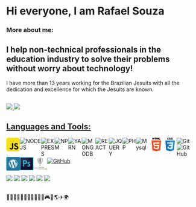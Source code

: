# Hi everyone, I am Rafael Souza
### More about me:

## I help non-technical professionals in the education industry to solve their problems without worry about technology!

I have more than 13 years working for the Brazilian Jesuits with all the dedication and excellence for which the Jesuits are known.

<!-- [![Linkedin Badge](https://img.shields.io/badge/-LinkedIn-blue?style=flat-square&logo=Linkedin&logoColor=white&link=https://www.linkedin.com/in/faelpatrick/)](https://www.linkedin.com/in/faelpatrick/) -->

##
 <div>
  <a href="https://github.com/faelpatrick">
  <img height="180em" src="https://github-readme-stats.vercel.app/api?username=faelpatrick&show_icons=true&theme=blue"/>
  <img height="180em" src="https://github-readme-stats.vercel.app/api/top-langs/?username=faelpatrick&langs_count=7&theme=blue&layout=compact"/>
</div>
 
## Languages and Tools:
<img align="left" alt="JAVASCRIPT" width="36px" src="https://raw.githubusercontent.com/faelpatrick/aboutme/main/images/javascript.png" />
<img align="left" alt="NODEJS" width="56px" src="https://raw.githubusercontent.com/faelpatrick/faelpatrick/main/images/nodejs.png" />
<img align="left" alt="EXPRESS" width="36px" src="https://raw.githubusercontent.com/faelpatrick/faelpatrick/main/images/express_.png" />
<img align="left" alt="NPM" width="36px" src="https://raw.githubusercontent.com/faelpatrick/faelpatrick/main/images/npm.png" />
<img align="left" alt="YARN" width="36px" src="https://raw.githubusercontent.com/faelpatrick/faelpatrick/main/images/yarn.png" />
<img align="left" alt="MONGODB" width="36px" src="https://raw.githubusercontent.com/faelpatrick/faelpatrick/main/images/mongodb.png" />
<img align="left" alt="REACT" width="36px" src="https://raw.githubusercontent.com/faelpatrick/faelpatrick/main/images/react.png" />
<img align="left" alt="JQUERY" width="36px" src="https://raw.githubusercontent.com/faelpatrick/faelpatrick/main/images/jquery.png" />
<img align="left" alt="PHP" width="36px" src="https://raw.githubusercontent.com/faelpatrick/faelpatrick/main/images/php.png" />
<img align="left" alt="Mysql" width="36px" src="https://raw.githubusercontent.com/faelpatrick/faelpatrick/main/images/mysql.png" />
<img align="left" alt="HTML5" width="36px" src="https://raw.githubusercontent.com/github/explore/80688e429a7d4ef2fca1e82350fe8e3517d3494d/topics/html/html.png" />
<img align="left" alt="CSS3" width="36px" src="https://raw.githubusercontent.com/github/explore/80688e429a7d4ef2fca1e82350fe8e3517d3494d/topics/css/css.png" />
<img align="left" alt="Git" width="36px" src="https://cdn.icon-icons.com/icons2/2415/PNG/512/git_plain_wordmark_logo_icon_146508.png" />
<img align="left" alt="GitHub" width="36px" src="https://cdn.icon-icons.com/icons2/1181/PNG/512/1490128251-epic-social-media-online-web-internet-github_82122.png" />


<img align="left" alt="Wordpress" width="36px" src="https://raw.githubusercontent.com/faelpatrick/aboutme/main/images/wordpress.png" />
<img align="left" alt="Photoshop" width="36px" src="https://raw.githubusercontent.com/faelpatrick/aboutme/main/images/photoshop.png" />
<img align="left" alt="Corel Draw" width="36px" src="https://raw.githubusercontent.com/faelpatrick/aboutme/main/images/corel.png" />



<img src="https://img.shields.io/github/followers/faelpatrick?color=black&label=Follow&logoColor=blue&style=social" height="22" title="Follow me" align="center" alt="GitHub">

##
 <div> 
  <a href="https://www.linkedin.com/in/faelpatrick" target="_blank"><img src="https://img.shields.io/badge/-LinkedIn-%230077B5?style=for-the-badge&logo=linkedin&logoColor=white" target="_blank"></a>
  <a href="https://instagram.com/faelpatricks" target="_blank"><img src="https://img.shields.io/badge/-Instagram-FF0000?style=for-the-badge&logo=instagram&logoColor=white" target="_blank"></a>
  <a href="https://www.twitter/faelpatrick" target="_blank"><img src="https://img.shields.io/badge/Twitter-%230077B5?style=for-the-badge&logo=twitter&logoColor=white" target="_blank"></a>
  <a href="https://www.youtube.com/channel/UCybO60JAWhO0G9WyGLT5NIw" target="_blank"><img src="https://img.shields.io/badge/YouTube-FF0000?style=for-the-badge&logo=youtube&logoColor=white" target="_blank"></a>
  <a href="https://discord.gg/zVDZmN33" target="_blank"><img src="https://img.shields.io/badge/Discord-7289DA?style=for-the-badge&logo=discord&logoColor=white" target="_blank"></a> 
  <a href = "mailto:faelpatrick@gmail.com"><img src="https://img.shields.io/badge/-Gmail-%23333?style=for-the-badge&logo=gmail&logoColor=white" target="_blank"></a>
   
  
##
👨‍👩‍👦👨‍🎓🖖🤟🤙🦀🏐🥋🎮🍕🌎✈🌍



